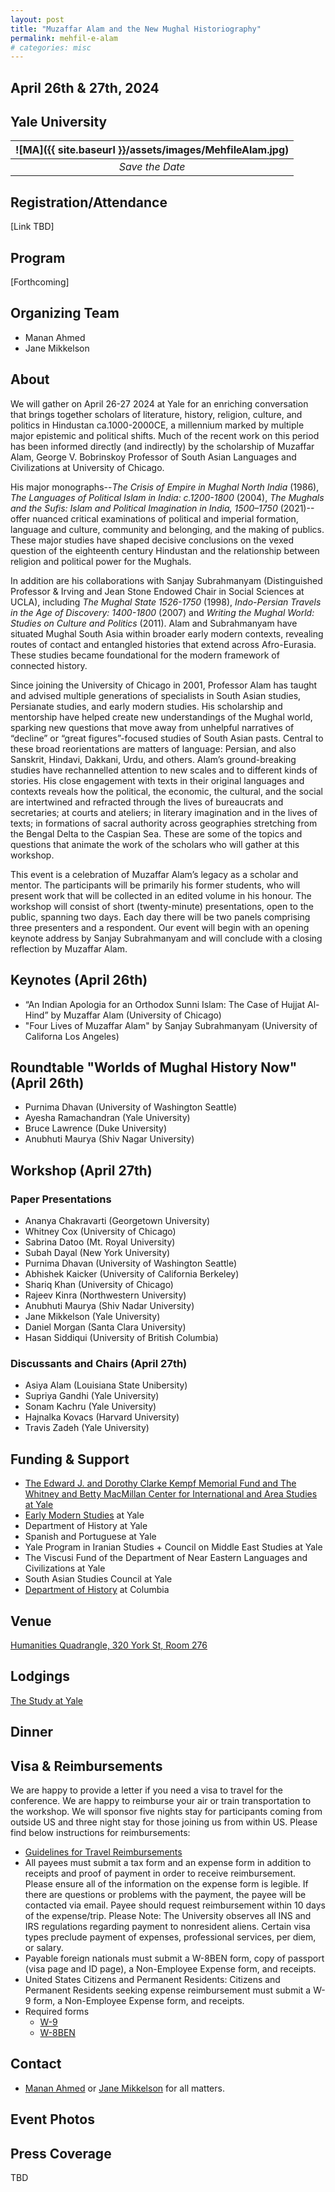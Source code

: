 ```yaml
---
layout: post
title: "Muzaffar Alam and the New Mughal Historiography"
permalink: mehfil-e-alam
# categories: misc
---
```


## April 26th & 27th, 2024

## Yale University

| ![MA]({{ site.baseurl }}/assets/images/MehfileAlam.jpg) |
| :-----------------------------------------------------: |
|                     _Save the Date_                     |

## Registration/Attendance

[Link TBD]

## Program

[Forthcoming]

## Organizing Team

- Manan Ahmed
- Jane Mikkelson

## About

We will gather on April 26-27 2024 at Yale for an enriching conversation that brings together scholars of literature, history, religion, culture, and politics in Hindustan ca.1000-2000CE, a millennium marked by multiple major epistemic and political shifts. Much of the recent work on this period has been informed directly (and indirectly) by the scholarship of Muzaffar Alam, George V. Bobrinskoy Professor of South Asian Languages and Civilizations at University of Chicago.

His major monographs--_The Crisis of Empire in Mughal North India_ (1986), _The Languages of Political Islam in India: c.1200-1800_ (2004), _The Mughals and the Sufis: Islam and Political Imagination in India, 1500–1750_ (2021)--offer nuanced critical examinations of political and imperial formation, language and culture, community and belonging, and the making of publics. These major studies have shaped decisive conclusions on the vexed question of the eighteenth century Hindustan and the relationship between religion and political power for the Mughals.

In addition are his collaborations with Sanjay Subrahmanyam (Distinguished Professor & Irving and Jean Stone Endowed Chair in Social Sciences at UCLA), including _The Mughal State 1526-1750_ (1998), _Indo-Persian Travels in the Age of Discovery: 1400-1800_ (2007) and _Writing the Mughal World: Studies on Culture and Politics_ (2011). Alam and Subrahmanyam have situated Mughal South Asia within broader early modern contexts, revealing routes of contact and entangled histories that extend across Afro-Eurasia. These studies became foundational for the modern framework of connected history.

Since joining the University of Chicago in 2001, Professor Alam has taught and advised multiple generations of specialists in South Asian studies, Persianate studies, and early modern studies. His scholarship and mentorship have helped create new understandings of the Mughal world, sparking new questions that move away from unhelpful narratives of “decline” or “great figures”-focused studies of South Asian pasts. Central to these broad reorientations are matters of language: Persian, and also Sanskrit, Hindavi, Dakkani, Urdu, and others. Alam’s ground-breaking studies have rechannelled attention to new scales and to different kinds of stories. His close engagement with texts in their original languages and contexts reveals how the political, the economic, the cultural, and the social are intertwined and refracted through the lives of bureaucrats and secretaries; at courts and ateliers; in literary imagination and in the lives of texts; in formations of sacral authority across geographies stretching from the Bengal Delta to the Caspian Sea. These are some of the topics and questions that animate the work of the scholars who will gather at this workshop.

This event is a celebration of Muzaffar Alam’s legacy as a scholar and mentor. The participants will be primarily his former students, who will present work that will be collected in an edited volume in his honour. The workshop will consist of short (twenty-minute) presentations, open to the public, spanning two days. Each day there will be two panels comprising three presenters and a respondent. Our event will begin with an opening keynote address by Sanjay Subrahmanyam and will conclude with a closing reflection by Muzaffar Alam.

## Keynotes (April 26th)

- “An Indian Apologia for an Orthodox Sunni Islam: The Case of Hujjat Al-Hind” by Muzaffar Alam (University of Chicago)
- "Four Lives of Muzaffar Alam" by Sanjay Subrahmanyam (University of Californa Los Angeles)

## Roundtable "Worlds of Mughal History Now" (April 26th)
- Purnima Dhavan (University of Washington Seattle)
- Ayesha Ramachandran (Yale University)
- Bruce Lawrence (Duke University)
- Anubhuti Maurya (Shiv Nagar University)

## Workshop (April 27th)

### Paper Presentations
- Ananya Chakravarti (Georgetown University)
- Whitney Cox (University of Chicago)
- Sabrina Datoo (Mt. Royal University)
- Subah Dayal (New York University)
- Purnima Dhavan (University of Washington Seattle)
- Abhishek Kaicker (University of California Berkeley)
- Shariq Khan (University of Chicago)
- Rajeev Kinra (Northwestern University)
- Anubhuti Maurya (Shiv Nadar University)
- Jane Mikkelson (Yale University)
- Daniel Morgan (Santa Clara University)
- Hasan Siddiqui (University of British Columbia)

### Discussants and Chairs (April 27th)
- Asiya Alam (Louisiana State Unibersity)
- Supriya Gandhi (Yale University)
- Sonam Kachru (Yale University)
- Hajnalka Kovacs (Harvard University)
- Travis Zadeh (Yale University)


## Funding & Support

- [The Edward J. and Dorothy Clarke Kempf Memorial Fund and The Whitney and Betty MacMillan Center for International and Area Studies at Yale](https://macmillan.yale.edu/) 
- [Early Modern Studies](https://earlymodern.yale.edu/) at Yale
- Department of History at Yale
- Spanish and Portuguese at Yale
- Yale Program in Iranian Studies + Council on Middle East Studies at Yale
- The Viscusi Fund of the Department of Near Eastern Languages and Civilizations at Yale
- South Asian Studies Council at Yale
- [Department of History](http://history.columbia.edu) at Columbia


## Venue
[Humanities Quadrangle, 320 York St, Room 276](https://maps.app.goo.gl/6gMgy8HmeY3Hinth7)

## Lodgings

[The Study at Yale](https://www.thestudyatyale.com/)

## Dinner

## Visa & Reimbursements

We are happy to provide a letter if you need a visa to travel for the conference. We are happy to reimburse your air or train transportation to the workshop. We will sponsor five nights stay for participants coming from outside US and three night stay for those joining us from within US. Please find below instructions for reimbursements:

- [Guidelines for Travel Reimbursements](http://history.columbia.edu/resources/reimbursement-and-payment-for-non-cu-employees/)
- All payees must submit a tax form and an expense form in addition to receipts and proof of payment in order to receive reimbursement. Please ensure all of the information on the expense form is legible. If there are questions or problems with the payment, the payee will be contacted via email. Payee should request reimbursement within 10 days of the expense/trip. Please Note: The University observes all INS and IRS regulations regarding payment to nonresident aliens. Certain visa types preclude payment of expenses, professional services, per diem, or salary.
- Payable foreign nationals must submit a W-8BEN form, copy of passport (visa page and ID page), a Non-Employee Expense form, and receipts.
- United States Citizens and Permanent Residents: Citizens and Permanent Residents seeking expense reimbursement must submit a W-9 form, a Non-Employee Expense form, and receipts.
- Required forms
  - [W-9](https://www.irs.gov/pub/irs-pdf/fw9.pdf)
  - [W-8BEN](https://www.irs.gov/pub/irs-pdf/fw8ben.pdf)

## Contact

- [Manan Ahmed](mailto:ma3179@columbia.edu) or [Jane Mikkelson](jane.mikkelson@yale.edu) for all matters.

## Event Photos

## Press Coverage

TBD

